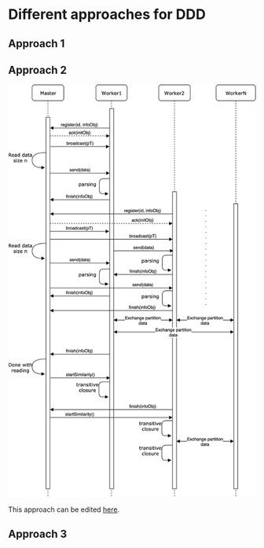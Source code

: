 # Different approaches for DDD

## Approach 1

## Approach 2

<img src="images/DDD_Approach_2.png">

This approach can be edited [here](https://drive.google.com/file/d/1ibJdajcNLM9g0Ro6HXEOfIPplkyjYgL5/view?usp=sharing).

## Approach 3